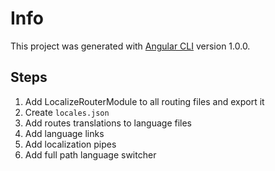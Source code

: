 # Info

This project was generated with [Angular CLI](https://github.com/angular/angular-cli) version 1.0.0.

## Steps
1. Add LocalizeRouterModule to all routing files and export it
2. Create `locales.json`
3. Add routes translations to language files
4. Add language links
5. Add localization pipes
6. Add full path language switcher
